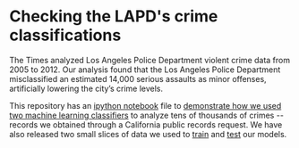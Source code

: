 # Checking the LAPD's crime classifications

The Times analyzed Los Angeles Police Department violent crime data from 2005 to 2012. Our analysis found that the Los Angeles Police Department misclassified an estimated 14,000 serious assaults as minor offenses, artificially lowering the city’s crime levels.

This repository has an [ipython notebook](http://ipython.org/notebook.html) file to [demonstrate how we used two machine learning classifiers](https://github.com/datadesk/lapd-crime-classification-analysis/blob/master/classifiers.ipynb) to analyze tens of thousands of crimes -- records we obtained through a California public records request. We have also released two small slices of data we used to [train](https://github.com/datadesk/lapd-crime-classification-analysis/blob/master/training_data.csv) and [test](https://github.com/datadesk/lapd-crime-classification-analysis/blob/master/test_data.csv) our models.
